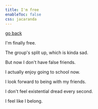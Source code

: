 ```yaml
---
title: I'm free
enableToc: false
css: jacaranda
---
```


[go back](Articles.md)

I'm finally free.

The group's split up, which is kinda sad.

But now I don't have false friends.

I actually enjoy going to school now.

I look forward to being with my friends.

I don't feel existential dread every second.

I feel like I belong.



